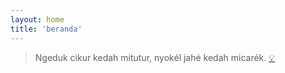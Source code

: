```yaml
---
layout: home
title: 'beranda'
---
```


> Ngeduk cikur kedah mitutur, nyokél jahé kedah micarék. [💡](https://www.bola.com/ragam/read/4395762/32-kata-kata-pepatah-sunda-beserta-artinya-beri-pesan-penuh-makna)
